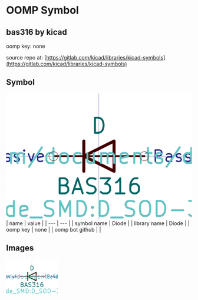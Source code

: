 # OOMP Symbol  
## bas316  by kicad  
  
oomp key: none  
  
source repo at: [https://gitlab.com/kicad/libraries/kicad-symbols](https://gitlab.com/kicad/libraries/kicad-symbols)  
## Symbol  
  
[![working.png](working_600.png)](working.png)  
| name | value | 
| --- | --- | 
| symbol name | Diode | 
| library name | Diode | 
| oomp key | none | 
| oomp bot github |  | 
## Images  
  
[![working.png](working_140.png)](working.png)  
